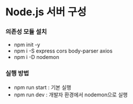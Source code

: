 # Node.js 서버 구성

### 의존성 모듈 설치

- npm init -y
- npm i -S express cors body-parser axios
- npm i -D nodemon

### 실행 방법

- npm run start : 기본 실행
- npm run dev : 개발자 환경에서 nodemon으로 실행